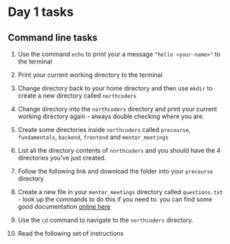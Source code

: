 # Day 1 tasks

## Command line tasks

1. Use the command `echo` to print your a message `"hello <your-name>"` to the terminal

2. Print your current working directory to the terminal

3. Change directory back to your home directory and then use `mkdir` to create a new directory called `northcoders`

4. Change directory into the `northcoders` directory and print your current working directory again - always double checking where you are.

5. Create some directories inside `northcoders` called `precourse`, `fundamentals`, `backend`, `frontend` and `mentor_meetings`

6. List all the directory contents of `northcoders` and you should have the 4 directories you've just created.

7. Follow the following link and download the folder into your `precourse` directory

8. Create a new file in your `mentor_meetings` directory called `questions.txt` - look up the commands to do this if you need to: you can find some good documentation [online here](http://oliverelliott.org/article/computing/tut_unix/)

9. Use the `cd` command to navigate to the `northcoders` directory.

10. Read the following set of instructions
